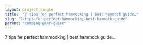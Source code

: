 ```yaml
---
layout: project_single
title:  "7 tips for perfect hammocking | best hammock guide…"
slug: "7-tips-for-perfect-hammocking-best-hammock-guide"
parent: "camping-gear-guide"
---
```

7 tips for perfect hammocking | best hammock guide…